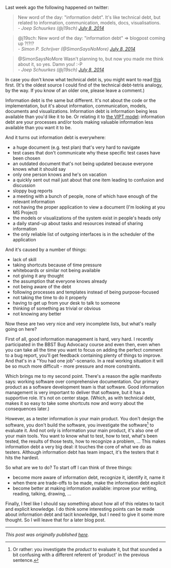 <!--
.. title: Information debt
.. slug: information-debt
.. date: 2014-07-13 16:50:21 UTC+02:00
.. tags: information debt, VIPT, software testing
.. category: philosophy of testing
.. link: 
.. description:
.. type: text
-->

Last week ago the following happened on twitter:

> New word of the day: "information debt". It's like technical debt, but related to information, communication, models, docs, visualisations.  
> *- Joep Schuurkes (@j19sch) [July 8, 2014](https://twitter.com/j19sch/statuses/486534198803841024)*

<div />

> @j19sch: New word of the day: "information debt" => blogpost coming up ?!?!?  
> *- Simon P. Schrijver (@SimonSaysNoMore) [July 8, 2014](https://twitter.com/SimonSaysNoMore/statuses/486551279590977536)*

<div />

> @SimonSaysNoMore Wasn't planning to, but now you made me think about it, so yes. Damn you! :-P  
> *- Joep Schuurkes (@j19sch) [July 8, 2014](https://twitter.com/j19sch/statuses/486555404089188352)*

In case you don't know what technical debt is, you might want to read [this](http://techblog.net-a-porter.com/2011/10/agile-tetris/) first. (It's the oldest source I could find of the technical debt-tetris analogy, by the way. If you know of an older one, please leave a comment.)

<!-- TEASER_END -->

Information debt is the same but different. It's not about the code or the implementation, but it's about information, communication, models, documents and visualizations. Information debt is information being less available than you'd like it to be. Or relating it to [the VIPT model](link://slug/yet-another-testing-model-value-information-processes-value): information debt are your processes and/or tools making valuable information less available than you want it to be.

And it turns out information debt is everywhere:

- a huge document (e.g. test plan) that's very hard to navigate
- test cases that don't communicate why these specific test cases have been chosen
- an outdated document that's not being updated because everyone knows what it should say
- only one person knows and he's on vacation
- a quickly sent out mail just about that one item leading to confusion and discussion
- sloppy bug reports
- a meeting with a bunch of people, none of which have enough of the relevant information
- not having the proper application to view a document (I'm looking at you MS Project)
- the models or visualizations of the system exist in people's heads only
- a daily stand-up about tasks and resources instead of sharing information
- the only reliable list of outgoing interfaces is in the scheduler of the application

And it's caused by a number of things:

- lack of skill
- taking shortcuts because of time pressure
- whiteboards or similar not being available
- not giving it any thought
- the assumption that everyone knows already
- not being aware of the debt
- following processes and templates instead of being purpose-focused
- not taking the time to do it properly
- having to get up from your desk to talk to someone
- thinking of something as trivial or obvious
- not knowing any better

Now these are two very nice and very incomplete lists, but what's really going on here?

First of all, good information management is hard, very hard. I recently participated in the BBST Bug Advocacy course and even then, even when you can take all the time you want to focus on adding the perfect comment to a bug report, you'll get feedback containing plenty of things to improve. And that's in a "You had one job"-scenario. In a real working situation it will be so much more difficult - more pressure and more constraints.

Which brings me to my second point. There's a reason the agile manifesto says: working software over comprehensive documentation. Our primary product as a software development team is that software. Good information management is very important to deliver that software, but it has a supportive role. It's not on center stage. (Which, as with technical debt, makes it so easy to take some shortcuts now and worry about the consequences later.)

However, as a tester information *is* your main product. You don't design the software, you don't build the software, you investigate the software[^1] to evaluate it. And not only is information your main product, it's also one of your main tools. You want to know what to test, how to test, what's been tested, the results of those tests, how to recognize a problem, ... This makes information debt a very big deal: it touches the core of what we do as testers. Although information debt has team impact, it's the testers that it hits the hardest.

So what are we to do? To start off I can think of three things:

- become more aware of information debt, recognize it, identify it, name it
- when there are trade-offs to be made, make the information debt explicit
- become better at making information available: improve your writing, reading, talking, drawing, ...

Finally, I feel like I should say something about how all of this relates to tacit and explicit knowledge. I do think some interesting points can be made about information debt and tacit knowledge, but I need to give it some more thought. So I will leave that for a later blog post.

---

*This post was originally published [here](https://testingcurve.wordpress.com/2014/07/13/information-debt/).*

[^1]: Or rather: you investigate the *product* to evaluate it, but that sounded a bit confusing with a different referent of 'product' in the previous sentence.
